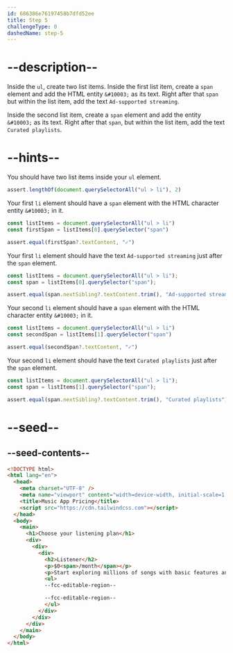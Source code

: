 ```yaml
---
id: 686386e76197458b7dfd52ee
title: Step 5
challengeType: 0
dashedName: step-5
---
```


# --description--

Inside the `ul`, create two list items. Inside the first list item, create a `span` element and add the HTML entity `&#10003;` as its text. Right after that `span` but within the list item, add the text `Ad-supported streaming`.

Inside the second list item, create a `span` element and add the entity `&#10003;` as its text. Right after that `span`, but within the list item, add the text `Curated playlists`.

# --hints--

You should have two list items inside your `ul` element.

```js
assert.lengthOf(document.querySelectorAll("ul > li"), 2)
```

Your first `li` element should have a `span` element with the HTML character entity `&#10003;` in it.

```js
const listItems = document.querySelectorAll("ul > li")
const firstSpan = listItems[0].querySelector("span")

assert.equal(firstSpan?.textContent, "✓")
```

Your first `li` element should have the text `Ad-supported streaming` just after the `span` element.

```js
const listItems = document.querySelectorAll("ul > li");
const span = listItems[0].querySelector("span");

assert.equal(span.nextSibling?.textContent.trim(), "Ad-supported streaming");
```

Your second `li` element should have a `span` element with the HTML character entity `&#10003;` in it.

```js
const listItems = document.querySelectorAll("ul > li")
const secondSpan = listItems[1].querySelector("span")

assert.equal(secondSpan?.textContent, "✓")
```

Your second `li` element should have the text `Curated playlists` just after the `span` element.

```js
const listItems = document.querySelectorAll("ul > li");
const span = listItems[1].querySelector("span");

assert.equal(span.nextSibling?.textContent.trim(), "Curated playlists");
```

# --seed--

## --seed-contents--

```html
<!DOCTYPE html>
<html lang="en">
  <head>
    <meta charset="UTF-8" />
    <meta name="viewport" content="width=device-width, initial-scale=1.0" />
    <title>Music App Pricing</title>
    <script src="https://cdn.tailwindcss.com"></script>
  </head>
  <body>
    <main>
      <h1>Choose your listening plan</h1>
      <div>
        <div>
          <div>
            <h2>Listener</h2>
            <p>$0<span>/month</span></p>
            <p>Start exploring millions of songs with basic features and ads.</p>
            <ul>
            --fcc-editable-region--

            --fcc-editable-region--
            </ul>
          </div>
        </div>
      </div>
    </main>
  </body>
</html>
```
